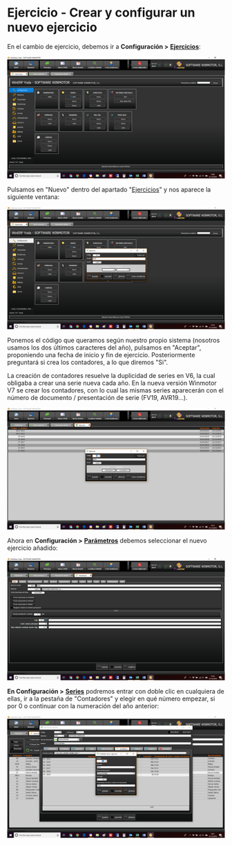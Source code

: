 # Ejercicio - Crear y configurar un nuevo ejercicio

En el cambio de ejercicio, debemos ir a **Configuración &gt;** [**Ejercicios**](../manuales/configuracion/ejercicios.md):

![](../.gitbook/assets/image%20%2819%29.png)

Pulsamos en "Nuevo" dentro del apartado "[Ejercicios](../manuales/configuracion/ejercicios.md)" y nos aparece la siguiente ventana:

![](../.gitbook/assets/image%20%28150%29.png)

Ponemos el código que queramos según nuestro propio sistema \(nosotros usamos los dos últimos caracteres del año\), pulsamos en "Aceptar", proponiendo una fecha de inicio y fin de ejercicio. Posteriormente preguntará si crea los contadores, a lo que diremos "Si".

La creación de contadores resuelve la duplicidad de series en V6, la cual obligaba a crear una serie nueva cada año. En la nueva versión Winmotor V7 se crear los contadores, con lo cual las mismas series aparecerán con el número de documento / presentación de serie \(FV19, AVR19...\).

![](../.gitbook/assets/image%20%2874%29.png)

Ahora en **Configuración &gt;** [**Parámetros**](../manuales/configuracion/parametros/) debemos seleccionar el nuevo ejercicio añadido:

![Al guardar y reiniciar, aparecer&#xE1; tambi&#xE9;n sustituido el a&#xF1;o en la barra de herramientas de informaciones](../.gitbook/assets/image%20%2891%29.png)

**En Configuración &gt;** [**Series**](../manuales/configuracion/series-de-documentos.md) podremos entrar con doble clic en cualquiera de ellas, ir a la pestaña de "Contadores" y elegir en qué número empezar, si por 0 o continuar con la numeración del año anterior:

![](../.gitbook/assets/image%20%28191%29.png)

